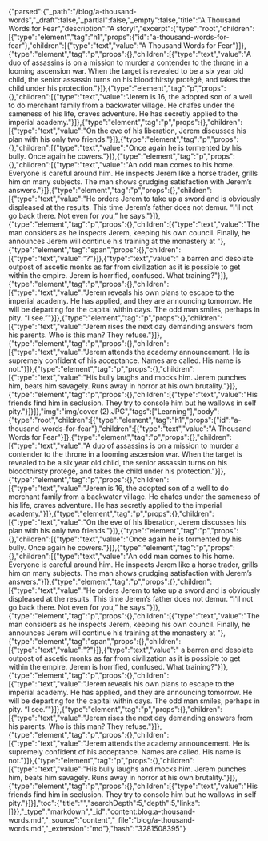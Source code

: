 {"parsed":{"_path":"/blog/a-thousand-words","_draft":false,"_partial":false,"_empty":false,"title":"A Thousand Words for Fear","description":"A story!","excerpt":{"type":"root","children":[{"type":"element","tag":"h1","props":{"id":"a-thousand-words-for-fear"},"children":[{"type":"text","value":"A Thousand Words for Fear"}]},{"type":"element","tag":"p","props":{},"children":[{"type":"text","value":"A duo of assassins is on a mission to murder a contender to the throne in a looming ascension war. When the target is revealed to be a six year old child, the senior assassin turns on his bloodthirsty protégé, and takes the child under his protection."}]},{"type":"element","tag":"p","props":{},"children":[{"type":"text","value":"Jerem is 16, the adopted son of a well to do merchant family from a backwater village. He chafes under the sameness of his life, craves adventure. He has secretly applied to the imperial academy."}]},{"type":"element","tag":"p","props":{},"children":[{"type":"text","value":"On the eve of his liberation, Jerem discusses his plan with his only two friends."}]},{"type":"element","tag":"p","props":{},"children":[{"type":"text","value":"Once again he is tormented by his bully. Once again he cowers."}]},{"type":"element","tag":"p","props":{},"children":[{"type":"text","value":"An odd man comes to his home. Everyone is careful around him. He inspects Jerem like a horse trader, grills him on many subjects. The man shows grudging satisfaction with Jerem’s answers."}]},{"type":"element","tag":"p","props":{},"children":[{"type":"text","value":"He orders Jerem to take up a sword and is obviously displeased at the results. This time Jerem’s father does not demur. “I'll not go back there. Not even for you,” he says."}]},{"type":"element","tag":"p","props":{},"children":[{"type":"text","value":"The man considers as he inspects Jerem, keeping his own council. Finally, he announces Jerem will continue his training at the monastery at "},{"type":"element","tag":"span","props":{},"children":[{"type":"text","value":"?"}]},{"type":"text","value":" a barren and desolate outpost of ascetic monks as far from civilization as it is possible to get within the empire. Jerem is horrified, confused. What training?"}]},{"type":"element","tag":"p","props":{},"children":[{"type":"text","value":"Jerem reveals his own plans to escape to the imperial academy. He has applied, and they are announcing tomorrow. He will be departing for the capital within days. The odd man smiles, perhaps in pity. “I see.”"}]},{"type":"element","tag":"p","props":{},"children":[{"type":"text","value":"Jerem rises the next day demanding answers from his parents. Who is this man? They refuse."}]},{"type":"element","tag":"p","props":{},"children":[{"type":"text","value":"Jerem attends the academy announcement. He is supremely confident of his acceptance. Names are called. His name is not."}]},{"type":"element","tag":"p","props":{},"children":[{"type":"text","value":"His bully laughs and mocks him. Jerem punches him, beats him savagely. Runs away in horror at his own brutality."}]},{"type":"element","tag":"p","props":{},"children":[{"type":"text","value":"His friends find him in seclusion. They try to console him but he wallows in self pity."}]}]},"img":"img/cover (2).JPG","tags":["Learning"],"body":{"type":"root","children":[{"type":"element","tag":"h1","props":{"id":"a-thousand-words-for-fear"},"children":[{"type":"text","value":"A Thousand Words for Fear"}]},{"type":"element","tag":"p","props":{},"children":[{"type":"text","value":"A duo of assassins is on a mission to murder a contender to the throne in a looming ascension war. When the target is revealed to be a six year old child, the senior assassin turns on his bloodthirsty protégé, and takes the child under his protection."}]},{"type":"element","tag":"p","props":{},"children":[{"type":"text","value":"Jerem is 16, the adopted son of a well to do merchant family from a backwater village. He chafes under the sameness of his life, craves adventure. He has secretly applied to the imperial academy."}]},{"type":"element","tag":"p","props":{},"children":[{"type":"text","value":"On the eve of his liberation, Jerem discusses his plan with his only two friends."}]},{"type":"element","tag":"p","props":{},"children":[{"type":"text","value":"Once again he is tormented by his bully. Once again he cowers."}]},{"type":"element","tag":"p","props":{},"children":[{"type":"text","value":"An odd man comes to his home. Everyone is careful around him. He inspects Jerem like a horse trader, grills him on many subjects. The man shows grudging satisfaction with Jerem’s answers."}]},{"type":"element","tag":"p","props":{},"children":[{"type":"text","value":"He orders Jerem to take up a sword and is obviously displeased at the results. This time Jerem’s father does not demur. “I'll not go back there. Not even for you,” he says."}]},{"type":"element","tag":"p","props":{},"children":[{"type":"text","value":"The man considers as he inspects Jerem, keeping his own council. Finally, he announces Jerem will continue his training at the monastery at "},{"type":"element","tag":"span","props":{},"children":[{"type":"text","value":"?"}]},{"type":"text","value":" a barren and desolate outpost of ascetic monks as far from civilization as it is possible to get within the empire. Jerem is horrified, confused. What training?"}]},{"type":"element","tag":"p","props":{},"children":[{"type":"text","value":"Jerem reveals his own plans to escape to the imperial academy. He has applied, and they are announcing tomorrow. He will be departing for the capital within days. The odd man smiles, perhaps in pity. “I see.”"}]},{"type":"element","tag":"p","props":{},"children":[{"type":"text","value":"Jerem rises the next day demanding answers from his parents. Who is this man? They refuse."}]},{"type":"element","tag":"p","props":{},"children":[{"type":"text","value":"Jerem attends the academy announcement. He is supremely confident of his acceptance. Names are called. His name is not."}]},{"type":"element","tag":"p","props":{},"children":[{"type":"text","value":"His bully laughs and mocks him. Jerem punches him, beats him savagely. Runs away in horror at his own brutality."}]},{"type":"element","tag":"p","props":{},"children":[{"type":"text","value":"His friends find him in seclusion. They try to console him but he wallows in self pity."}]}],"toc":{"title":"","searchDepth":5,"depth":5,"links":[]}},"_type":"markdown","_id":"content:blog:a-thousand-words.md","_source":"content","_file":"blog/a-thousand-words.md","_extension":"md"},"hash":"3281508395"}